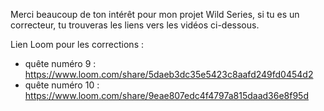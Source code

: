 Merci beaucoup de ton intérêt pour mon projet Wild Series, si tu es un correcteur, tu trouveras les liens vers les vidéos ci-dessous.

Lien Loom pour les corrections :
- quête numéro 9 : https://www.loom.com/share/5daeb3dc35e5423c8aafd249fd0454d2
- quête numéro 10 : https://www.loom.com/share/9eae807edc4f4797a815daad36e8f95d
